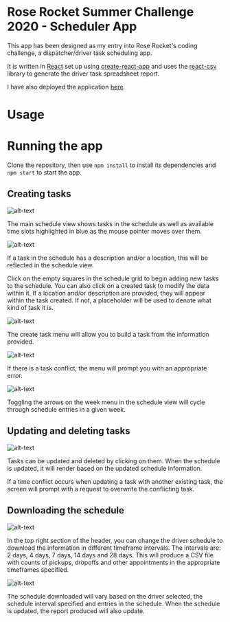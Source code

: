 # Rose Rocket Summer Challenge 2020 - Scheduler App

This app has been designed as my entry into Rose Rocket's coding challenge, a dispatcher/driver task scheduling app.

It is written in [React](https://reactjs.org/) set up using [create-react-app](https://github.com/facebook/create-react-app) and uses the [react-csv](https://www.npmjs.com/package/react-csv) library to generate the driver task spreadsheet report.

I have also deployed the application [here](https://rr-summer-2020-kc.herokuapp.com/).

# Usage

# Running the app

Clone the repository, then use `npm install` to install its dependencies and `npm start` to start the app. 

## Creating tasks

![alt-text](https://github.com/kevinconvery/rr-summer-challenge/blob/master/public/images/scheduler-main-view-2.png "Picture of the schedule view with a selected cell highlighted in blue")

The main schedule view shows tasks in the schedule as well as available time slots highlighted in blue as the mouse pointer moves over them.

![alt-text](https://github.com/kevinconvery/rr-summer-challenge/blob/master/public/images/scheduler-main-view-1.png "Picture of the main view with descriptions and/or locations, and also a highlighted cell.")

If a task in the schedule has a description and/or a location, this will be reflected in the schedule view.

Click on the empty squares in the schedule grid to begin adding new tasks to the schedule. You can also click on a created task to modify the data within it. If a location and/or description are provided, they will appear within the task created. If not, a placeholder will be used to denote what kind of task it is.

![alt-text](https://github.com/kevinconvery/rr-summer-challenge/blob/master/public/images/create-task-screen.png "Create task screen")

The create task menu will allow you to build a task from the information provided.

![alt-text](https://github.com/kevinconvery/rr-summer-challenge/blob/master/public/images/create-overwrite-screen.png "Error screen from the create menu")

If there is a task conflict, the menu will prompt you with an appropriate error.

![alt-text](https://github.com/kevinconvery/rr-summer-challenge/blob/master/public/images/toggle-week-menu-image.png "Week toggle menu image.")

Toggling the arrows on the week menu in the schedule view will cycle through schedule entries in a given week.

## Updating and deleting tasks

![alt-text](https://github.com/kevinconvery/rr-summer-challenge/blob/master/public/images/edit-task-screen.png "Edit Task Screen")

Tasks can be updated and deleted by clicking on them. When the schedule is updated, it will render based on the updated schedule information. 

If a time conflict occurs when updating a task with another existing task, the screen will prompt with a request to overwrite the conflicting task.

## Downloading the schedule

![alt-text](https://github.com/kevinconvery/rr-summer-challenge/blob/master/public/images/schedule-download-menu.png "Scheduler Download Menu")

In the top right section of the header, you can change the driver schedule to download the information in different timeframe intervals. The intervals are: 2 days, 4 days, 7 days, 14 days and 28 days. This will produce a CSV file with counts of pickups, dropoffs and other appointments in the appropriate timeframes specified.

![alt-text](https://github.com/kevinconvery/rr-summer-challenge/blob/master/public/images/download-spreadsheet-sample.png "Sample timeframe report for a driver.")

The schedule downloaded will vary based on the driver selected, the schedule interval specified and entries in the schedule. When the schedule is updated, the report produced will also update.
